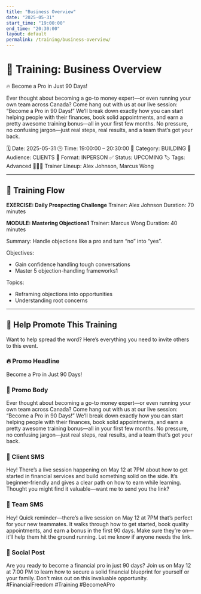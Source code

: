 ```yaml
---
title: "Business Overview"
date: "2025-05-31"
start_time: "19:00:00"
end_time: "20:30:00"
layout: default
permalink: /training/business-overview/
---
```


# 📆 Training: Business Overview
🔥 Become a Pro in Just 90 Days!

Ever thought about becoming a go-to money expert—or even running your own team across Canada?
Come hang out with us at our live session: “Become a Pro in 90 Days!” We’ll break down exactly how you can start helping people with their finances, book solid appointments, and earn a pretty awesome training bonus—all in your first few months. No pressure, no confusing jargon—just real steps, real results, and a team that’s got your back.

🗓️ Date: 2025-05-31
🕒 Time: 19:00:00 – 20:30:00
🎯 Category: BUILDING
👥 Audience: CLIENTS
📍 Format: INPERSON
✅ Status: UPCOMING
🏷️ Tags: Advanced
🧑‍🤝‍🧑 Trainer Lineup: Alex Johnson, Marcus Wong

---

## 🧩 Training Flow

**EXERCISE: Daily Prospecting Challenge**
Trainer: Alex Johnson
Duration: 70 minutes

**MODULE: Mastering Objections1**
Trainer: Marcus Wong
Duration: 40 minutes

Summary: Handle objections like a pro and turn “no” into “yes”.

Objectives:
- Gain confidence handling tough conversations
- Master 5 objection-handling frameworks1

Topics:
- Reframing objections into opportunities
- Understanding root concerns

---

## 📢 Help Promote This Training
Want to help spread the word? Here’s everything you need to invite others to this event.

### 🔥 Promo Headline
Become a Pro in Just 90 Days!

### 📣 Promo Body
Ever thought about becoming a go-to money expert—or even running your own team across Canada?
Come hang out with us at our live session: “Become a Pro in 90 Days!” We’ll break down exactly how you can start helping people with their finances, book solid appointments, and earn a pretty awesome training bonus—all in your first few months. No pressure, no confusing jargon—just real steps, real results, and a team that’s got your back.

### 💬 Client SMS
Hey! There’s a live session happening on May 12 at 7PM about how to get started in financial services and build something solid on the side. It’s beginner-friendly and gives a clear path on how to earn while learning. Thought you might find it valuable—want me to send you the link?

### 💬 Team SMS
Hey! Quick reminder—there’s a live session on May 12 at 7PM that’s perfect for your new teammates. It walks through how to get started, book quality appointments, and earn a bonus in the first 90 days. Make sure they’re on—it’ll help them hit the ground running. Let me know if anyone needs the link.

### 📡 Social Post
Are you ready to become a financial pro in just 90 days? Join us on May 12 at 7:00 PM to learn how to secure a solid financial blueprint for yourself or your family. Don't miss out on this invaluable opportunity. #FinancialFreedom #Training #BecomeAPro
